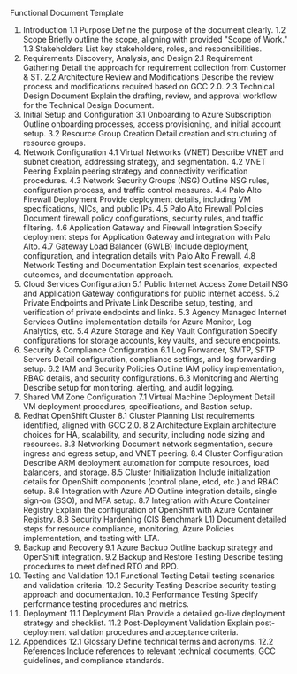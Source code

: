 Functional Document Template
1. Introduction
1.1 Purpose
Define the purpose of the document clearly.
1.2 Scope
Briefly outline the scope, aligning with provided "Scope of Work."
1.3 Stakeholders
List key stakeholders, roles, and responsibilities.
2. Requirements Discovery, Analysis, and Design
2.1 Requirement Gathering
Detail the approach for requirement collection from Customer & ST.
2.2 Architecture Review and Modifications
Describe the review process and modifications required based on GCC 2.0.
2.3 Technical Design Document
Explain the drafting, review, and approval workflow for the Technical Design Document.
3. Initial Setup and Configuration
3.1 Onboarding to Azure Subscription
Outline onboarding processes, access provisioning, and initial account setup.
3.2 Resource Group Creation
Detail creation and structuring of resource groups.
4. Network Configuration
4.1 Virtual Networks (VNET)
Describe VNET and subnet creation, addressing strategy, and segmentation.
4.2 VNET Peering
Explain peering strategy and connectivity verification procedures.
4.3 Network Security Groups (NSG)
Outline NSG rules, configuration process, and traffic control measures.
4.4 Palo Alto Firewall Deployment
Provide deployment details, including VM specifications, NICs, and public IPs.
4.5 Palo Alto Firewall Policies
Document firewall policy configurations, security rules, and traffic filtering.
4.6 Application Gateway and Firewall Integration
Specify deployment steps for Application Gateway and integration with Palo Alto.
4.7 Gateway Load Balancer (GWLB)
Include deployment, configuration, and integration details with Palo Alto Firewall.
4.8 Network Testing and Documentation
Explain test scenarios, expected outcomes, and documentation approach.
5. Cloud Services Configuration
5.1 Public Internet Access Zone
Detail NSG and Application Gateway configurations for public internet access.
5.2 Private Endpoints and Private Link
Describe setup, testing, and verification of private endpoints and links.
5.3 Agency Managed Internet Services
Outline implementation details for Azure Monitor, Log Analytics, etc.
5.4 Azure Storage and Key Vault Configuration
Specify configurations for storage accounts, key vaults, and secure endpoints.
6. Security & Compliance Configuration
6.1 Log Forwarder, SMTP, SFTP Servers
Detail configuration, compliance settings, and log forwarding setup.
6.2 IAM and Security Policies
Outline IAM policy implementation, RBAC details, and security configurations.
6.3 Monitoring and Alerting
Describe setup for monitoring, alerting, and audit logging.
7. Shared VM Zone Configuration
7.1 Virtual Machine Deployment
Detail VM deployment procedures, specifications, and Bastion setup.
8. Redhat OpenShift Cluster
8.1 Cluster Planning
List requirements identified, aligned with GCC 2.0.
8.2 Architecture
Explain architecture choices for HA, scalability, and security, including node sizing and resources.
8.3 Networking
Document network segmentation, secure ingress and egress setup, and VNET peering.
8.4 Cluster Configuration
Describe ARM deployment automation for compute resources, load balancers, and storage.
8.5 Cluster Initialization
Include initialization details for OpenShift components (control plane, etcd, etc.) and RBAC setup.
8.6 Integration with Azure AD
Outline integration details, single sign-on (SSO), and MFA setup.
8.7 Integration with Azure Container Registry
Explain the configuration of OpenShift with Azure Container Registry.
8.8 Security Hardening (CIS Benchmark L1)
Document detailed steps for resource compliance, monitoring, Azure Policies implementation, and testing with LTA.
9. Backup and Recovery
9.1 Azure Backup
Outline backup strategy and OpenShift integration.
9.2 Backup and Restore Testing
Describe testing procedures to meet defined RTO and RPO.
10. Testing and Validation
10.1 Functional Testing
Detail testing scenarios and validation criteria.
10.2 Security Testing
Describe security testing approach and documentation.
10.3 Performance Testing
Specify performance testing procedures and metrics.
11. Deployment
11.1 Deployment Plan
Provide a detailed go-live deployment strategy and checklist.
11.2 Post-Deployment Validation
Explain post-deployment validation procedures and acceptance criteria.
12. Appendices
12.1 Glossary
Define technical terms and acronyms.
12.2 References
Include references to relevant technical documents, GCC guidelines, and compliance standards.

